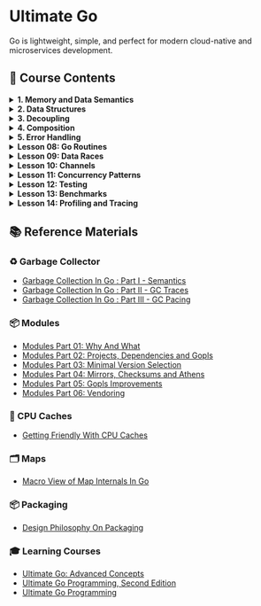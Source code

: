 # Ultimate Go

Go is lightweight, simple, and perfect for modern cloud-native and microservices development.

## 📗 Course Contents

<details>
<summary> <b> 1. Memory and Data Semantics</b> </summary>

- [Variables](https://github.com/gkjoyes/ultimate-go/tree/main/topics/language/variables/example1/example1.go)
- [Struct Types](https://github.com/gkjoyes/ultimate-go/tree/main/topics/language/struct_types/)
- [Pointers: Pass by Values](https://github.com/gkjoyes/ultimate-go/tree/main/topics/language/pointers/example1/example1.go)
- [Pointers: Sharing Data](https://github.com/gkjoyes/ultimate-go/tree/main/topics/language/pointers/example2/example2.go)
- [Pointers: Escape Analysis](https://github.com/gkjoyes/ultimate-go/tree/main/topics/language/pointers/example3/example3.go)
- [Pointers: Stack Growth](https://github.com/gkjoyes/ultimate-go/tree/main/topics/language/pointers/example4/example4.go)
- [Constants](https://github.com/gkjoyes/ultimate-go/tree/main/topics/language/constants/)

</details>

<details>
<summary> <b> 2. Data Structures</b> </summary>

- [Arrays: Mechanical Sympathy](https://github.com/gkjoyes/ultimate-go/tree/main/topics/language/arrays/example1)
- [Arrays: Semantics](https://github.com/gkjoyes/ultimate-go/tree/main/topics/language/arrays/example2/example2.go)
- [Arrays: Range Mechanics](https://github.com/gkjoyes/ultimate-go/tree/main/topics/language/arrays/example4/example4.go)
- [Slices: Declare, Length, and Reference Types](https://github.com/gkjoyes/ultimate-go/tree/main/topics/language/slices/example2/example2.go)
- [Slices: Appending Slices](https://github.com/gkjoyes/ultimate-go/tree/main/topics/language/slices/example4/example4.go)
- [Slices: Taking Slices of Slices](https://github.com/gkjoyes/ultimate-go/tree/main/topics/language/slices/example3/example3.go)
- [Slices: Strings and References](https://github.com/gkjoyes/ultimate-go/tree/main/topics/language/slices/example5/example5.go)
- [Slices: Strings and Slices](https://github.com/gkjoyes/ultimate-go/tree/main/topics/language/slices/example6/example6.go)
- [Slices: Range Mechanics](https://github.com/gkjoyes/ultimate-go/tree/main/topics/language/slices/example8/example8.go)
- [Maps](https://github.com/gkjoyes/ultimate-go/tree/main/topics/language/maps/)
  
</details>

<details>
<summary> <b> 3. Decoupling</b> </summary>

- [Methods: Value and Pointer Semantics](https://github.com/gkjoyes/ultimate-go/tree/main/topics/language/methods/example1/example1.go)
- [Methods: Function/Method Variables](https://github.com/gkjoyes/ultimate-go/tree/main/topics/language/methods/example3/example3.go)
- [Interfaces: Polymorphism](https://github.com/gkjoyes/ultimate-go/tree/main/topics/language/interfaces/example2/example2.go)
- [Interfaces: Method Sets and Address of Value](https://github.com/gkjoyes/ultimate-go/tree/main/topics/language/interfaces/example3/example3.go)
- [Interfaces: Storage by Value](https://github.com/gkjoyes/ultimate-go/tree/main/topics/language/interfaces/example5/example5.go)
- [Interfaces: Type Assertion](https://github.com/gkjoyes/ultimate-go/tree/main/topics/language/interfaces/example6/example6.go)
- [Embedding](https://github.com/gkjoyes/ultimate-go/tree/main/topics/language/embedding)
- [Exporting](https://github.com/gkjoyes/ultimate-go/tree/main/topics/language/exporting)
  
</details>

<details>
<summary> <b>4. Composition</b> </summary>

- [Grouping Types](https://github.com/gkjoyes/ultimate-go/tree/main/topics/design/composition/grouping)
- [Decoupling](https://github.com/gkjoyes/ultimate-go/tree/main/topics/design/composition/decoupling)
- [Conversion and Assertions](https://github.com/gkjoyes/ultimate-go/tree/main/topics/design/composition/assertions)
- [Interface Pollution](https://github.com/gkjoyes/ultimate-go/tree/main/topics/design/composition/pollution)
- [Mocking](https://github.com/gkjoyes/ultimate-go/tree/main/topics/design/composition/mocking)
  
</details>

<details>
<summary> <b>5. Error Handling</b> </summary>

- [Default Error Values](https://github.com/gkjoyes/ultimate-go/blob/main/topics/design/error_handling/example1/example1.go)
- [Error Variables](https://github.com/gkjoyes/ultimate-go/blob/main/topics/design/error_handling/example2/example2.go)
- [Type as Context](https://github.com/gkjoyes/ultimate-go/blob/main/topics/design/error_handling/example4/example4.go)
- [Behavior as Context](https://github.com/gkjoyes/ultimate-go/blob/main/topics/design/error_handling/example5/example5.go)
- [Find the Bug](https://github.com/gkjoyes/ultimate-go/blob/main/topics/design/error_handling/example6/example6.go)
- [Wrapping Errors](https://github.com/gkjoyes/ultimate-go/blob/main/topics/design/error_handling/example7/example7.go)
  
</details>

<details>
<summary> <b>Lesson 08: Go Routines</b> </summary>

- [Creating Go Routines](https://github.com/gkjoyes/ultimate-go/tree/main/lesson_08)

</details>

<details>
<summary> <b>Lesson 09: Data Races</b> </summary>

- [Managing Data Races](https://github.com/gkjoyes/ultimate-go/tree/main/lesson_09)

</details>

<details>
<summary> <b>Lesson 10: Channels</b> </summary>

- [Wait For Result](https://github.com/gkjoyes/ultimate-go/blob/main/lesson_10/example1/example1.go)
- [Fanout](https://github.com/gkjoyes/ultimate-go/blob/main/lesson_10/example2/example2.go)
- [Wait For Task](https://github.com/gkjoyes/ultimate-go/blob/main/lesson_10/example3/example3.go)
- [Pooling](https://github.com/gkjoyes/ultimate-go/blob/main/lesson_10/example4/example4.go)
- [Fanout Semaphore](https://github.com/gkjoyes/ultimate-go/blob/main/lesson_10/example5/example5.go)
- [Bounded Work Pooling](https://github.com/gkjoyes/ultimate-go/blob/main/lesson_10/example6/example6.go)
- [Drop Pattern](https://github.com/gkjoyes/ultimate-go/blob/main/lesson_10/example7/example7.go)
- [Cancellation Pattern](https://github.com/gkjoyes/ultimate-go/blob/main/lesson_10/example8/example8.go)

</details>

<details>
<summary> <b>Lesson 11: Concurrency Patterns</b> </summary>

- [Failure Detection](https://github.com/gkjoyes/ultimate-go/tree/main/lesson_11/example1)

</details>

<details>
<summary> <b>Lesson 12: Testing</b> </summary>

- [Basic Unit Testing](https://github.com/gkjoyes/ultimate-go/tree/main/lesson_12/example1)
- [Table Unit Testing](https://github.com/gkjoyes/ultimate-go/tree/main/lesson_12/example2)
- [Mocking Web Server Response](https://github.com/gkjoyes/ultimate-go/tree/main/lesson_12/example3)
- [Testing Internal Endpoints](https://github.com/gkjoyes/ultimate-go/tree/main/lesson_12/example4)
- [Sub Tests](https://github.com/gkjoyes/ultimate-go/tree/main/lesson_12/example5)

</details>

<details>
<summary> <b>Lesson 13: Benchmarks</b> </summary>

- [Basic Benchmarking](https://github.com/gkjoyes/ultimate-go/tree/main/lesson_13/example1)
- [Validate Benchmarking](https://github.com/gkjoyes/ultimate-go/tree/main/lesson_13/example2)
- [CPU-Bound Benchmarking](https://github.com/gkjoyes/ultimate-go/tree/main/lesson_13/example3)
- [IO-Bound Benchmarking](https://github.com/gkjoyes/ultimate-go/tree/main/lesson_13/example4)

</details>

<details>
<summary> <b>Lesson 14: Profiling and Tracing</b> </summary>

- [Stack Traces](https://github.com/gkjoyes/ultimate-go/tree/main/lesson_14/stack_trace)

</details>

## 📚 Reference Materials

### ♻️ Garbage Collector

- [Garbage Collection In Go : Part I - Semantics](https://www.ardanlabs.com/blog/2018/12/garbage-collection-in-go-part1-semantics.html)
- [Garbage Collection In Go : Part II - GC Traces](https://www.ardanlabs.com/blog/2019/05/garbage-collection-in-go-part2-gctraces.html)
- [Garbage Collection In Go : Part III - GC Pacing](https://www.ardanlabs.com/blog/2019/07/garbage-collection-in-go-part3-gcpacing.html)

### 📦 Modules

- [Modules Part 01: Why And What](https://www.ardanlabs.com/blog/2019/10/modules-01-why-and-what.html)
- [Modules Part 02: Projects, Dependencies and Gopls](https://www.ardanlabs.com/blog/2019/12/modules-02-projects-dependencies-gopls.html)
- [Modules Part 03: Minimal Version Selection](https://www.ardanlabs.com/blog/2019/12/modules-03-minimal-version-selection.html)
- [Modules Part 04: Mirrors, Checksums and Athens](https://www.ardanlabs.com/blog/2020/02/modules-04-mirros-checksums-athens.html)
- [Modules Part 05: Gopls Improvements](https://www.ardanlabs.com/blog/2020/04/modules-05-gopls-improvements.html)
- [Modules Part 06: Vendoring](https://www.ardanlabs.com/blog/2020/04/modules-06-vendoring.html)

### 🧠 CPU Caches

- [Getting Friendly With CPU Caches](https://www.ardanlabs.com/blog/2023/07/getting-friendly-with-cpu-caches.html)

### 🗂️ Maps

- [Macro View of Map Internals In Go](https://www.ardanlabs.com/blog/2013/12/macro-view-of-map-internals-in-go.html)

### 📦 Packaging

- [Design Philosophy On Packaging](https://www.ardanlabs.com/blog/2017/02/design-philosophy-on-packaging.html)

### 🎓 Learning Courses

- [Ultimate Go: Advanced Concepts](https://learning.oreilly.com/course/ultimate-go-advanced/9780135339503/)
- [Ultimate Go Programming, Second Edition](https://learning.oreilly.com/course/ultimate-go-programming/9780135261651/)
- [Ultimate Go Programming](https://learning.oreilly.com/course/ultimate-go-programming/9780134757476/)
